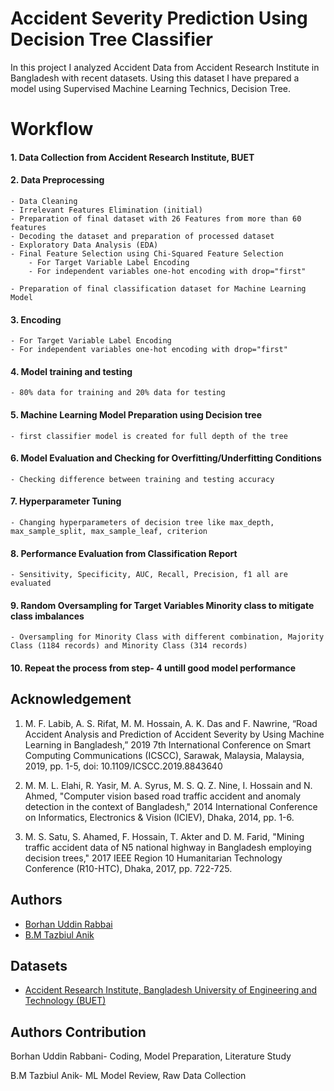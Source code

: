 
# Accident Severity Prediction Using Decision Tree Classifier



In this project I analyzed Accident Data from Accident Research Institute in Bangladesh with recent datasets. Using this dataset I have prepared a model using Supervised Machine Learning Technics, Decision Tree.


# Workflow
#### 1. Data Collection from Accident Research Institute, BUET
#### 2. Data Preprocessing
    - Data Cleaning
    - Irrelevant Features Elimination (initial)
    - Preparation of final dataset with 26 Features from more than 60 features
    - Decoding the dataset and preparation of processed dataset
    - Exploratory Data Analysis (EDA)
    - Final Feature Selection using Chi-Squared Feature Selection
        - For Target Variable Label Encoding
        - For independent variables one-hot encoding with drop="first"

    - Preparation of final classification dataset for Machine Learning Model

#### 3. Encoding
    - For Target Variable Label Encoding
    - For independent variables one-hot encoding with drop="first"

#### 4. Model training and testing
    - 80% data for training and 20% data for testing
#### 5. Machine Learning Model Preparation using Decision tree
    - first classifier model is created for full depth of the tree
#### 6. Model Evaluation and Checking for Overfitting/Underfitting Conditions
    - Checking difference between training and testing accuracy
#### 7. Hyperparameter Tuning
    - Changing hyperparameters of decision tree like max_depth, max_sample_split, max_sample_leaf, criterion
#### 8. Performance Evaluation from Classification Report
    - Sensitivity, Specificity, AUC, Recall, Precision, f1 all are evaluated
#### 9. Random Oversampling for Target Variables Minority class to mitigate class imbalances
    - Oversampling for Minority Class with different combination, Majority Class (1184 records) and Minority Class (314 records)
#### 10. Repeat the process from step- 4 untill good model performance

## Acknowledgement

1. M. F. Labib, A. S. Rifat, M. M. Hossain, A. K. Das and F.
Nawrine, “Road Accident Analysis and Prediction of Accident
Severity by Using Machine Learning in Bangladesh,” 2019 7th
International Conference on Smart Computing Communications (ICSCC), Sarawak, Malaysia, Malaysia, 2019, pp. 1-5,
doi: 10.1109/ICSCC.2019.8843640

2. M. M. L. Elahi, R. Yasir, M. A. Syrus, M. S. Q. Z. Nine, I. Hossain
and N. Ahmed, "Computer vision based road traffic accident and
anomaly detection in the context of Bangladesh," 2014 International
Conference on Informatics, Electronics & Vision (ICIEV), Dhaka,
2014, pp. 1-6.

3. M. S. Satu, S. Ahamed, F. Hossain, T. Akter and D. M. Farid, "Mining
traffic accident data of N5 national highway in Bangladesh employing
decision trees," 2017 IEEE Region 10 Humanitarian Technology
Conference (R10-HTC), Dhaka, 2017, pp. 722-725.

## Authors

- [Borhan Uddin Rabbai](https://www.github.com/borhanmukto)
- [B.M Tazbiul Anik](https://www.github.com/tazbiulanik)


## Datasets

- [Accident Research Institute, Bangladesh University of Engineering and Technology (BUET)](https://ari.buet.ac.bd/)


## Authors Contribution
Borhan Uddin Rabbani- Coding, Model Preparation, Literature Study

B.M Tazbiul Anik- ML Model Review, Raw Data Collection
